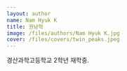 ```yaml
---
layout: author
name: Nam Hyuk K
title: 권남혁
image: /files/authors/Nam Hyuk K.jpg
cover: /files/covers/twin_peaks.jpeg
---
```


경산과학고등학교 2학년 재학중.